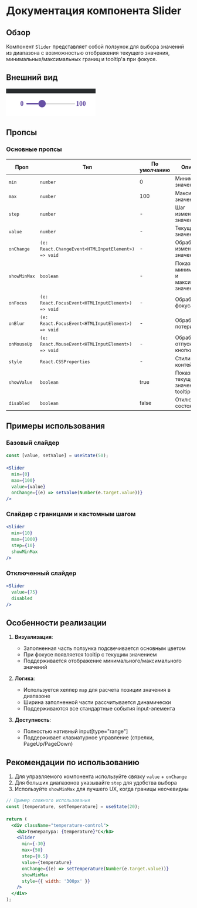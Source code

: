 # Документация компонента Slider

## Обзор
Компонент `Slider` представляет собой ползунок для выбора значений из диапазона с возможностью отображения текущего значения, минимальных/максимальных границ и tooltip'а при фокусе.

## Внешний вид  

![Slider](img/Slider.png)

## Пропсы

### Основные пропсы
| Проп          | Тип                                      | По умолчанию | Описание                                                                 |
|---------------|------------------------------------------|--------------|-------------------------------------------------------------------------|
| `min`         | `number`                                 | 0            | Минимальное значение                                                   |
| `max`         | `number`                                 | 100          | Максимальное значение                                                  |
| `step`        | `number`                                 | -            | Шаг изменения значения                                                 |
| `value`       | `number`                                 | -            | Текущее значение                                                       |
| `onChange`    | `(e: React.ChangeEvent<HTMLInputElement>) => void` | - | Обработчик изменения значения                                     |
| `showMinMax`  | `boolean`                                | -            | Показывать минимальное и максимальное значения                         |
| `onFocus`     | `(e: React.FocusEvent<HTMLInputElement>) => void` | - | Обработчик фокуса                                                 |
| `onBlur`      | `(e: React.FocusEvent<HTMLInputElement>) => void` | - | Обработчик потери фокуса                                          |
| `onMouseUp`   | `(e: React.MouseEvent<HTMLInputElement>) => void` | - | Обработчик отпускания кнопки мыши                                |
| `style`       | `React.CSSProperties`                    | -            | Стили контейнера                                                       |
| `showValue`   | `boolean`                                | true         | Показывать текущее значение в tooltip'е                               |
| `disabled`    | `boolean`                                | false        | Отключенное состояние                                                  |

## Примеры использования

### Базовый слайдер
```jsx
const [value, setValue] = useState(50);

<Slider 
  min={0}
  max={100}
  value={value}
  onChange={(e) => setValue(Number(e.target.value))}
/>
```

### Слайдер с границами и кастомным шагом
```jsx
<Slider
  min={10}
  max={1000}
  step={10}
  showMinMax
/>
```

### Отключенный слайдер
```jsx
<Slider
  value={75}
  disabled
/>
```

## Особенности реализации

1. **Визуализация**:
   - Заполненная часть ползунка подсвечивается основным цветом
   - При фокусе появляется tooltip с текущим значением
   - Поддерживается отображение минимального/максимального значений

2. **Логика**:
   - Используется хелпер `map` для расчета позиции значения в диапазоне
   - Ширина заполненной части рассчитывается динамически
   - Поддерживаются все стандартные события input-элемента

3. **Доступность**:
   - Полностью нативный input[type="range"]
   - Поддерживает клавиатурное управление (стрелки, PageUp/PageDown)

## Рекомендации по использованию

1. Для управляемого компонента используйте связку `value` + `onChange`
2. Для больших диапазонов указывайте `step` для удобства выбора
3. Используйте `showMinMax` для лучшего UX, когда границы неочевидны

```jsx
// Пример сложного использования
const [temperature, setTemperature] = useState(20);

return (
  <div className="temperature-control">
    <h3>Температура: {temperature}°C</h3>
    <Slider
      min={-30}
      max={50}
      step={0.5}
      value={temperature}
      onChange={(e) => setTemperature(Number(e.target.value))}
      showMinMax
      style={{ width: '300px' }}
    />
  </div>
);
```